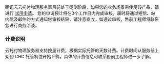 腾讯云云托付物理服务器目前处于邀测阶段，如果您的业务场景需使用该产品，请进行 [试用申请](https://cloud.tencent.com/apply/p/vv5v6mh5gs)。
您的申请预计将在3个工作日内完成审核，届时将通过短信、站内信及邮件的方式通知您审核结果，请注意查收。如通过审核，售前工程师将联系您进行商务洽谈。

### 计费说明
云托付物理服务器支持按量计费，根据实际托管的天数计费。计费时间从服务器上架到 CHC 托管机位开始计算。具体的计费信息可联系售前工程师进一步了解。

